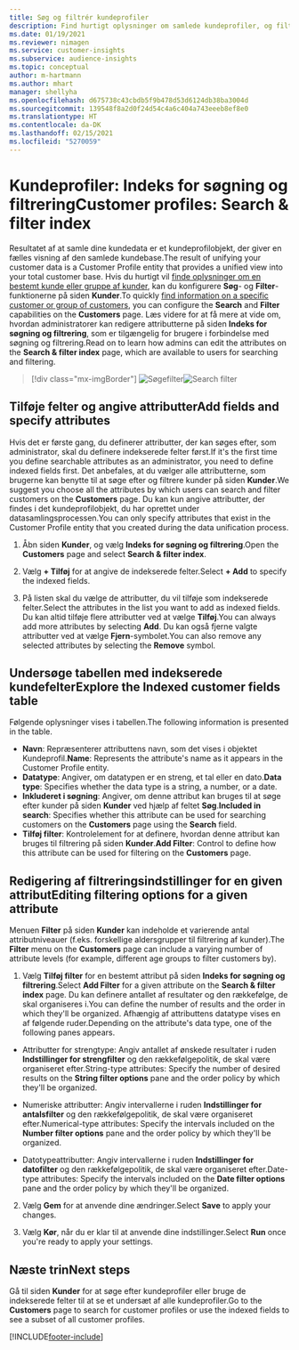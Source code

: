 ```yaml
---
title: Søg og filtrér kundeprofiler
description: Find hurtigt oplysninger om samlede kundeprofiler, og filtrer efter angivne attributter.
ms.date: 01/19/2021
ms.reviewer: nimagen
ms.service: customer-insights
ms.subservice: audience-insights
ms.topic: conceptual
author: m-hartmann
ms.author: mhart
manager: shellyha
ms.openlocfilehash: d675738c43cbdb5f9b478d53d6124db38ba3004d
ms.sourcegitcommit: 139548f8a2d0f24d54c4a6c404a743eeeb8ef8e0
ms.translationtype: HT
ms.contentlocale: da-DK
ms.lasthandoff: 02/15/2021
ms.locfileid: "5270059"
---
```

# <a name="customer-profiles-search--filter-index"></a><span data-ttu-id="de1d9-103">Kundeprofiler: Indeks for søgning og filtrering</span><span class="sxs-lookup"><span data-stu-id="de1d9-103">Customer profiles: Search & filter index</span></span>

<span data-ttu-id="de1d9-104">Resultatet af at samle dine kundedata er et kundeprofilobjekt, der giver en fælles visning af den samlede kundebase.</span><span class="sxs-lookup"><span data-stu-id="de1d9-104">The result of unifying your customer data is a Customer Profile entity that provides a unified view into your total customer base.</span></span> <span data-ttu-id="de1d9-105">Hvis du hurtigt vil [finde oplysninger om en bestemt kunde eller gruppe af kunder](customer-profiles.md), kan du konfigurere **Søg**- og **Filter**-funktionerne på siden **Kunder**.</span><span class="sxs-lookup"><span data-stu-id="de1d9-105">To quickly [find information on a specific customer or group of customers](customer-profiles.md), you can configure the **Search** and **Filter** capabilities on the **Customers** page.</span></span> <span data-ttu-id="de1d9-106">Læs videre for at få mere at vide om, hvordan administratorer kan redigere attributterne på siden **Indeks for søgning og filtrering**, som er tilgængelig for brugere i forbindelse med søgning og filtrering.</span><span class="sxs-lookup"><span data-stu-id="de1d9-106">Read on to learn how admins can edit the attributes on the **Search & filter index** page, which are available to users for searching and filtering.</span></span>

> [!div class="mx-imgBorder"]
> <span data-ttu-id="de1d9-107">![Søgefilter](media/search-filter.png "Søgefilter")</span><span class="sxs-lookup"><span data-stu-id="de1d9-107">![Search filter](media/search-filter.png "Search filter")</span></span>

## <a name="add-fields-and-specify-attributes"></a><span data-ttu-id="de1d9-108">Tilføje felter og angive attributter</span><span class="sxs-lookup"><span data-stu-id="de1d9-108">Add fields and specify attributes</span></span>

<span data-ttu-id="de1d9-109">Hvis det er første gang, du definerer attributter, der kan søges efter, som administrator, skal du definere indekserede felter først.</span><span class="sxs-lookup"><span data-stu-id="de1d9-109">If it's the first time you define searchable attributes as an administrator, you need to define indexed fields first.</span></span> <span data-ttu-id="de1d9-110">Det anbefales, at du vælger alle attributterne, som brugerne kan benytte til at søge efter og filtrere kunder på siden **Kunder**.</span><span class="sxs-lookup"><span data-stu-id="de1d9-110">We suggest you choose all the attributes by which users can search and filter customers on the **Customers** page.</span></span> <span data-ttu-id="de1d9-111">Du kan kun angive attributter, der findes i det kundeprofilobjekt, du har oprettet under datasamlingsprocessen.</span><span class="sxs-lookup"><span data-stu-id="de1d9-111">You can only specify attributes that exist in the Customer Profile entity that you created during the data unification process.</span></span>

1. <span data-ttu-id="de1d9-112">Åbn siden **Kunder**, og vælg **Indeks for søgning og filtrering**.</span><span class="sxs-lookup"><span data-stu-id="de1d9-112">Open the **Customers** page and select **Search & filter index**.</span></span>

2. <span data-ttu-id="de1d9-113">Vælg **+ Tilføj** for at angive de indekserede felter.</span><span class="sxs-lookup"><span data-stu-id="de1d9-113">Select **+ Add** to specify the indexed fields.</span></span>

3. <span data-ttu-id="de1d9-114">På listen skal du vælge de attributter, du vil tilføje som indekserede felter.</span><span class="sxs-lookup"><span data-stu-id="de1d9-114">Select the attributes in the list you want to add as indexed fields.</span></span> <span data-ttu-id="de1d9-115">Du kan altid tilføje flere attributter ved at vælge **Tilføj**.</span><span class="sxs-lookup"><span data-stu-id="de1d9-115">You can always add more attributes by selecting **Add**.</span></span> <span data-ttu-id="de1d9-116">Du kan også fjerne valgte attributter ved at vælge **Fjern**-symbolet.</span><span class="sxs-lookup"><span data-stu-id="de1d9-116">You can also remove any selected attributes by selecting the **Remove** symbol.</span></span>

## <a name="explore-the-indexed-customer-fields-table"></a><span data-ttu-id="de1d9-117">Undersøge tabellen med indekserede kundefelter</span><span class="sxs-lookup"><span data-stu-id="de1d9-117">Explore the Indexed customer fields table</span></span>

<span data-ttu-id="de1d9-118">Følgende oplysninger vises i tabellen.</span><span class="sxs-lookup"><span data-stu-id="de1d9-118">The following information is presented in the table.</span></span>

- <span data-ttu-id="de1d9-119">**Navn**: Repræsenterer attributtens navn, som det vises i objektet Kundeprofil.</span><span class="sxs-lookup"><span data-stu-id="de1d9-119">**Name**: Represents the attribute's name as it appears in the Customer Profile entity.</span></span>
- <span data-ttu-id="de1d9-120">**Datatype**: Angiver, om datatypen er en streng, et tal eller en dato.</span><span class="sxs-lookup"><span data-stu-id="de1d9-120">**Data type**: Specifies whether the data type is a string, a number, or a date.</span></span>
- <span data-ttu-id="de1d9-121">**Inkluderet i søgning**: Angiver, om denne attribut kan bruges til at søge efter kunder på siden **Kunder** ved hjælp af feltet **Søg**.</span><span class="sxs-lookup"><span data-stu-id="de1d9-121">**Included in search**: Specifies whether this attribute can be used for searching customers on the **Customers** page using the **Search** field.</span></span>
- <span data-ttu-id="de1d9-122">**Tilføj filter**: Kontrolelement for at definere, hvordan denne attribut kan bruges til filtrering på siden **Kunder**.</span><span class="sxs-lookup"><span data-stu-id="de1d9-122">**Add Filter**: Control to define how this attribute can be used for filtering on the **Customers** page.</span></span>

## <a name="editing-filtering-options-for-a-given-attribute"></a><span data-ttu-id="de1d9-123">Redigering af filtreringsindstillinger for en given attribut</span><span class="sxs-lookup"><span data-stu-id="de1d9-123">Editing filtering options for a given attribute</span></span>

<span data-ttu-id="de1d9-124">Menuen **Filter** på siden **Kunder** kan indeholde et varierende antal attributniveauer (f.eks. forskellige aldersgrupper til filtrering af kunder).</span><span class="sxs-lookup"><span data-stu-id="de1d9-124">The **Filter** menu on the **Customers** page can include a varying number of attribute levels (for example, different age groups to filter customers by).</span></span>

1. <span data-ttu-id="de1d9-125">Vælg **Tilføj filter** for en bestemt attribut på siden **Indeks for søgning og filtrering**.</span><span class="sxs-lookup"><span data-stu-id="de1d9-125">Select **Add Filter** for a given attribute on the **Search & filter index** page.</span></span> <span data-ttu-id="de1d9-126">Du kan definere antallet af resultater og den rækkefølge, de skal organiseres i.</span><span class="sxs-lookup"><span data-stu-id="de1d9-126">You can define the number of results and the order in which they'll be organized.</span></span> <span data-ttu-id="de1d9-127">Afhængig af attributtens datatype vises en af følgende ruder.</span><span class="sxs-lookup"><span data-stu-id="de1d9-127">Depending on the attribute's data type, one of the following panes appears.</span></span>

- <span data-ttu-id="de1d9-128">Attributter for strengtype: Angiv antallet af ønskede resultater i ruden **Indstillinger for strengfilter** og den rækkefølgepolitik, de skal være organiseret efter.</span><span class="sxs-lookup"><span data-stu-id="de1d9-128">String-type attributes: Specify the number of desired results on the **String filter options** pane and the order policy by which they'll be organized.</span></span>

- <span data-ttu-id="de1d9-129">Numeriske attributter: Angiv intervallerne i ruden **Indstillinger for antalsfilter** og den rækkefølgepolitik, de skal være organiseret efter.</span><span class="sxs-lookup"><span data-stu-id="de1d9-129">Numerical-type attributes: Specify the intervals included on the **Number filter options** pane and the order policy by which they'll be organized.</span></span>

- <span data-ttu-id="de1d9-130">Datotypeattributter: Angiv intervallerne i ruden **Indstillinger for datofilter** og den rækkefølgepolitik, de skal være organiseret efter.</span><span class="sxs-lookup"><span data-stu-id="de1d9-130">Date-type attributes:  Specify the intervals included on the **Date filter options** pane and the order policy by which they'll be organized.</span></span>

2. <span data-ttu-id="de1d9-131">Vælg **Gem** for at anvende dine ændringer.</span><span class="sxs-lookup"><span data-stu-id="de1d9-131">Select **Save** to apply your changes.</span></span>

3. <span data-ttu-id="de1d9-132">Vælg **Kør**, når du er klar til at anvende dine indstillinger.</span><span class="sxs-lookup"><span data-stu-id="de1d9-132">Select **Run** once you're ready to apply your settings.</span></span>

## <a name="next-steps"></a><span data-ttu-id="de1d9-133">Næste trin</span><span class="sxs-lookup"><span data-stu-id="de1d9-133">Next steps</span></span>

<span data-ttu-id="de1d9-134">Gå til siden **Kunder** for at søge efter kundeprofiler eller bruge de indekserede felter til at se et undersæt af alle kundeprofiler.</span><span class="sxs-lookup"><span data-stu-id="de1d9-134">Go to the **Customers** page to search for customer profiles or use the indexed fields to see a subset of all customer profiles.</span></span>


[!INCLUDE[footer-include](../includes/footer-banner.md)]